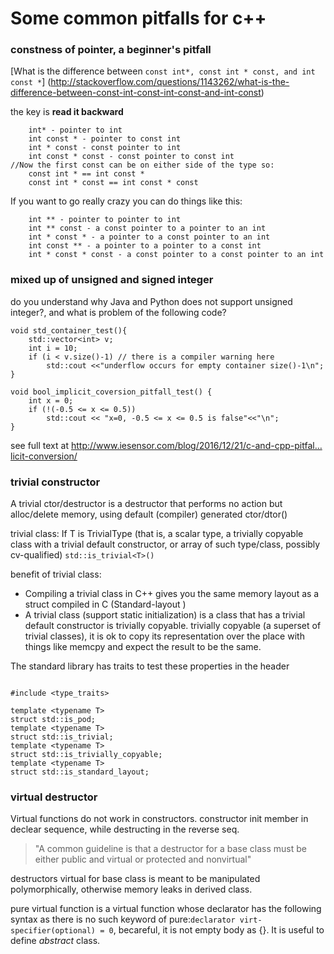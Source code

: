 # Some common pitfalls for c++

### constness of pointer, a beginner's pitfall

[What is the difference between `const int*, const int * const, and int const *`] (http://stackoverflow.com/questions/1143262/what-is-the-difference-between-const-int-const-int-const-and-int-const)

the key is **read it backward**

```
    int* - pointer to int
    int const * - pointer to const int
    int * const - const pointer to int
    int const * const - const pointer to const int
//Now the first const can be on either side of the type so:
    const int * == int const *
    const int * const == int const * const
```

If you want to go really crazy you can do things like this:

```
    int ** - pointer to pointer to int
    int ** const - a const pointer to a pointer to an int
    int * const * - a pointer to a const pointer to an int
    int const ** - a pointer to a pointer to a const int
    int * const * const - a const pointer to a const pointer to an int
```

### mixed up of unsigned and signed integer

do you understand why Java and Python does not support unsigned integer?, and  what is problem of the following code?

```
void std_container_test(){
    std::vector<int> v;
    int i = 10;
    if (i < v.size()-1) // there is a compiler warning here
        std::cout <<"underflow occurs for empty container size()-1\n";
}

void bool_implicit_coversion_pitfall_test() {
    int x = 0;
    if (!(-0.5 <= x <= 0.5))
        std::cout << "x=0, -0.5 <= x <= 0.5 is false"<<"\n";
} 

```

see full text at <http://www.iesensor.com/blog/2016/12/21/c-and-cpp-pitfal…licit-conversion/>

### trivial constructor

A trivial ctor/destructor is a destructor that performs no action but alloc/delete memory, using default (compiler) generated ctor/dtor()

trivial class: If T is TrivialType (that is, a scalar type, a trivially copyable class with a trivial default constructor, or array of such type/class, possibly cv-qualified)
`std::is_trivial<T>()`

benefit of trivial class:

+ Compiling a trivial class in C++ gives you the same memory layout as a struct compiled in C (Standard-layout )
+ A trivial class (support static initialization) is a class that has a trivial default constructor  is trivially copyable. trivially copyable (a superset of trivial classes), it is ok to copy its representation over the place with things like memcpy and expect the result to be the same.

The standard library has traits to test these properties in the header

```

#include <type_traits>

template <typename T>
struct std::is_pod;
template <typename T>
struct std::is_trivial;
template <typename T>
struct std::is_trivially_copyable;
template <typename T>
struct std::is_standard_layout;

```

### virtual destructor

Virtual functions do not work in constructors.
constructor init member in declear sequence, while destructing in the reverse seq.

> "A common guideline is that a destructor for a base class must be either public and virtual or protected and nonvirtual"

destructors virtual for base class is meant to be manipulated polymorphically, otherwise memory leaks in derived class.

pure virtual function is a virtual function whose declarator has the following syntax as there is no such keyword of pure:`declarator virt-specifier(optional) = 0`, becareful, it is not empty body as {}. It is useful to define *abstract* class. 

